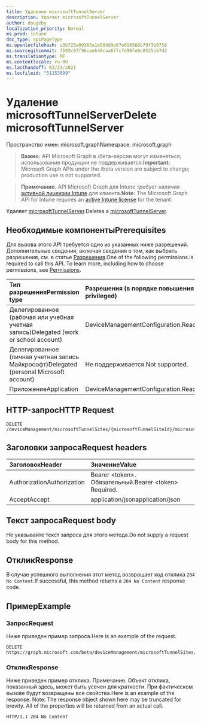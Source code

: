 ```yaml
---
title: Удаление microsoftTunnelServer
description: Удаляет microsoftTunnelServer.
author: dougeby
localization_priority: Normal
ms.prod: intune
doc_type: apiPageType
ms.openlocfilehash: a3b725e09365a1e504d9a67e690568b79f3b0758
ms.sourcegitcommit: f592c9ff96ceeb40caa67fcfe90fe6c8525cb7d2
ms.translationtype: MT
ms.contentlocale: ru-RU
ms.lasthandoff: 03/23/2021
ms.locfileid: "51153099"
---
```

# <a name="delete-microsofttunnelserver"></a><span data-ttu-id="51dda-103">Удаление microsoftTunnelServer</span><span class="sxs-lookup"><span data-stu-id="51dda-103">Delete microsoftTunnelServer</span></span>

<span data-ttu-id="51dda-104">Пространство имен: microsoft.graph</span><span class="sxs-lookup"><span data-stu-id="51dda-104">Namespace: microsoft.graph</span></span>

> <span data-ttu-id="51dda-105">**Важно:** API Microsoft Graph в /бета-версии могут изменяться; использование продукции не поддерживается.</span><span class="sxs-lookup"><span data-stu-id="51dda-105">**Important:** Microsoft Graph APIs under the /beta version are subject to change; production use is not supported.</span></span>

> <span data-ttu-id="51dda-106">**Примечание.** API Microsoft Graph для Intune требует наличия [активной лицензии Intune](https://go.microsoft.com/fwlink/?linkid=839381) для клиента.</span><span class="sxs-lookup"><span data-stu-id="51dda-106">**Note:** The Microsoft Graph API for Intune requires an [active Intune license](https://go.microsoft.com/fwlink/?linkid=839381) for the tenant.</span></span>

<span data-ttu-id="51dda-107">Удаляет [microsoftTunnelServer](../resources/intune-mstunnel-microsofttunnelserver.md).</span><span class="sxs-lookup"><span data-stu-id="51dda-107">Deletes a [microsoftTunnelServer](../resources/intune-mstunnel-microsofttunnelserver.md).</span></span>

## <a name="prerequisites"></a><span data-ttu-id="51dda-108">Необходимые компоненты</span><span class="sxs-lookup"><span data-stu-id="51dda-108">Prerequisites</span></span>
<span data-ttu-id="51dda-p101">Для вызова этого API требуется одно из указанных ниже разрешений. Дополнительные сведения, включая сведения о том, как выбрать разрешения, см. в статье [Разрешения](/graph/permissions-reference).</span><span class="sxs-lookup"><span data-stu-id="51dda-p101">One of the following permissions is required to call this API. To learn more, including how to choose permissions, see [Permissions](/graph/permissions-reference).</span></span>

|<span data-ttu-id="51dda-111">Тип разрешения</span><span class="sxs-lookup"><span data-stu-id="51dda-111">Permission type</span></span>|<span data-ttu-id="51dda-112">Разрешения (в порядке повышения привилегий)</span><span class="sxs-lookup"><span data-stu-id="51dda-112">Permissions (from least to most privileged)</span></span>|
|:---|:---|
|<span data-ttu-id="51dda-113">Делегированное (рабочая или учебная учетная запись)</span><span class="sxs-lookup"><span data-stu-id="51dda-113">Delegated (work or school account)</span></span>|<span data-ttu-id="51dda-114">DeviceManagementConfiguration.ReadWrite.All</span><span class="sxs-lookup"><span data-stu-id="51dda-114">DeviceManagementConfiguration.ReadWrite.All</span></span>|
|<span data-ttu-id="51dda-115">Делегированное (личная учетная запись Майкрософт)</span><span class="sxs-lookup"><span data-stu-id="51dda-115">Delegated (personal Microsoft account)</span></span>|<span data-ttu-id="51dda-116">Не поддерживается.</span><span class="sxs-lookup"><span data-stu-id="51dda-116">Not supported.</span></span>|
|<span data-ttu-id="51dda-117">Приложение</span><span class="sxs-lookup"><span data-stu-id="51dda-117">Application</span></span>|<span data-ttu-id="51dda-118">DeviceManagementConfiguration.ReadWrite.All</span><span class="sxs-lookup"><span data-stu-id="51dda-118">DeviceManagementConfiguration.ReadWrite.All</span></span>|

## <a name="http-request"></a><span data-ttu-id="51dda-119">HTTP-запрос</span><span class="sxs-lookup"><span data-stu-id="51dda-119">HTTP Request</span></span>
<!-- {
  "blockType": "ignored"
}
-->
``` http
DELETE /deviceManagement/microsoftTunnelSites/{microsoftTunnelSiteId}/microsoftTunnelServers/{microsoftTunnelServerId}
```

## <a name="request-headers"></a><span data-ttu-id="51dda-120">Заголовки запроса</span><span class="sxs-lookup"><span data-stu-id="51dda-120">Request headers</span></span>
|<span data-ttu-id="51dda-121">Заголовок</span><span class="sxs-lookup"><span data-stu-id="51dda-121">Header</span></span>|<span data-ttu-id="51dda-122">Значение</span><span class="sxs-lookup"><span data-stu-id="51dda-122">Value</span></span>|
|:---|:---|
|<span data-ttu-id="51dda-123">Authorization</span><span class="sxs-lookup"><span data-stu-id="51dda-123">Authorization</span></span>|<span data-ttu-id="51dda-124">Bearer &lt;token&gt;. Обязательный.</span><span class="sxs-lookup"><span data-stu-id="51dda-124">Bearer &lt;token&gt; Required.</span></span>|
|<span data-ttu-id="51dda-125">Accept</span><span class="sxs-lookup"><span data-stu-id="51dda-125">Accept</span></span>|<span data-ttu-id="51dda-126">application/json</span><span class="sxs-lookup"><span data-stu-id="51dda-126">application/json</span></span>|

## <a name="request-body"></a><span data-ttu-id="51dda-127">Текст запроса</span><span class="sxs-lookup"><span data-stu-id="51dda-127">Request body</span></span>
<span data-ttu-id="51dda-128">Не указывайте текст запроса для этого метода.</span><span class="sxs-lookup"><span data-stu-id="51dda-128">Do not supply a request body for this method.</span></span>

## <a name="response"></a><span data-ttu-id="51dda-129">Отклик</span><span class="sxs-lookup"><span data-stu-id="51dda-129">Response</span></span>
<span data-ttu-id="51dda-130">В случае успешного выполнения этот метод возвращает код отклика `204 No Content`.</span><span class="sxs-lookup"><span data-stu-id="51dda-130">If successful, this method returns a `204 No Content` response code.</span></span>

## <a name="example"></a><span data-ttu-id="51dda-131">Пример</span><span class="sxs-lookup"><span data-stu-id="51dda-131">Example</span></span>

### <a name="request"></a><span data-ttu-id="51dda-132">Запрос</span><span class="sxs-lookup"><span data-stu-id="51dda-132">Request</span></span>
<span data-ttu-id="51dda-133">Ниже приведен пример запроса.</span><span class="sxs-lookup"><span data-stu-id="51dda-133">Here is an example of the request.</span></span>
``` http
DELETE https://graph.microsoft.com/beta/deviceManagement/microsoftTunnelSites/{microsoftTunnelSiteId}/microsoftTunnelServers/{microsoftTunnelServerId}
```

### <a name="response"></a><span data-ttu-id="51dda-134">Отклик</span><span class="sxs-lookup"><span data-stu-id="51dda-134">Response</span></span>
<span data-ttu-id="51dda-p102">Ниже приведен пример отклика. Примечание. Объект отклика, показанный здесь, может быть усечен для краткости. При фактическом вызове будут возвращены все свойства.</span><span class="sxs-lookup"><span data-stu-id="51dda-p102">Here is an example of the response. Note: The response object shown here may be truncated for brevity. All of the properties will be returned from an actual call.</span></span>
``` http
HTTP/1.1 204 No Content
```




